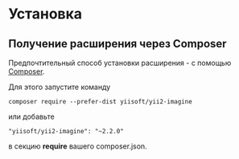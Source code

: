 Установка
=========

## Получение расширения через Composer

Предпочтительный способ установки расширения - с помощью [Composer](http://getcomposer.org/download/).

Для этого запустите команду

```
composer require --prefer-dist yiisoft/yii2-imagine
```

или добавьте

```
"yiisoft/yii2-imagine": "~2.2.0"
```

в секцию **require** вашего composer.json.
